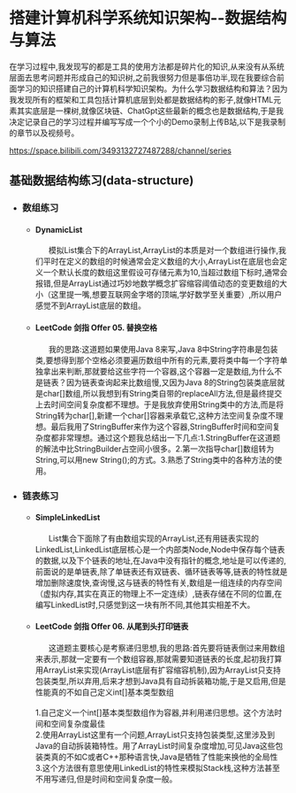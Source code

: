 # 搭建计算机科学系统知识架构--数据结构与算法

在学习过程中,我发现写的都是工具的使用方法都是碎片化的知识,从来没有从系统层面去思考问题并形成自己的知识树,之前我很努力但是事倍功半,现在我要综合前面学习的知识搭建自己的计算机科学知识架构。为什么学习数据结构和算法？因为我发现所有的框架和工具包括计算机底层到处都是数据结构的影子,就像HTML元素其实底层是一棵树,就像区块链、ChatGpt这些最新的概念也是数据结构,于是我决定记录自己的学习过程并编写写成一个个小的Demo录制上传B站,以下是我录制的章节以及视频号。<br>

https://space.bilibili.com/3493132727487288/channel/series

<body>
    <div>
        <h2>基础数据结构练习(data-structure)</h2>
        <div>
            <ul>
                <li>
                    <h3>数组练习</h3>
                    <ul>
                        <li>
                            <div>
                                <div>
                                    <h4>DynamicList</h4>
                                </div>
                                &nbsp;&nbsp;&nbsp;&nbsp;&nbsp;&nbsp;模拟List集合下的ArrayList,ArrayList的本质是对一个数组进行操作,我们平时在定义的数组的时候通常会定义数组的大小,ArrayList在底层也会定义一个默认长度的数组这里假设可存储元素为10,当超过数组下标时,通常会报错,但是ArrayList通过巧妙地数学概念扩容缩容阈值动态的变更数组的大小（这里提一嘴,想要互联网金字塔的顶端,学好数学至关重要）,所以用户感觉不到ArrayList底层的数组。
                            </div>
                        </li>
                        <li>
                            <div>
                                <div>
                                    <h4>LeetCode 剑指 Offer 05. 替换空格</h4>
                                </div>
                                &nbsp;&nbsp;&nbsp;&nbsp;&nbsp;&nbsp;我的思路:这道题如果使用Java 8来写,Java
                                8中String字符串是包装类,要想得到那个空格必须要遍历数组中所有的元素,要将类中每一个字符单独拿出来判断,那就要给这些字符一个容器,这个容器一定是数组,为什么不是链表？因为链表查询起来比数组慢,又因为Java
                                8的String包装类底层就是char[]数组,所以我想到有String类自带的replaceAll方法,但是最终提交上去时间空间复杂度都不理想。于是我放弃使用String类中的方法,而是将String转为char[],新建一个char[]容器来承载它,这种方法空间复杂度不理想。最后我用了StringBuffer来作为这个容器,StringBuffer时间和空间复杂度都非常理想。通过这个题我总结出一下几点:1.StringBuffer在这道题的解法中比StringBuilder占空间小很多。2.第一次指导char[]数组转为String,可以用new
                                String();的方式。3.熟悉了String类中的各种方法的使用。
                            </div>
                        </li>
                    </ul>
                </li>
                <li>
                    <h3>链表练习</h3>
                    <ul>
                        <li>
                            <div>
                                <div>
                                    <h4>SimpleLinkedList</h4>
                                </div>
                                &nbsp;&nbsp;&nbsp;&nbsp;&nbsp;&nbsp;List集合下面除了有由数组实现的ArrayList,还有用链表实现的LinkedList,LinkedList底层核心是一个内部类Node,Node中保存每个链表的数据,以及下个链表的地址,在Java中没有指针的概念,地址是可以传递的,前面说的是单链表,除了单链表还有双链表、循环链表等等,链表的特性就是增加删除速度快,查询慢,这与链表的特性有关,数组是一组连续的内存空间（虚拟内存,其实在真正的物理上不一定连续）,链表存储在不同的位置,在编写LinkedList时,只感觉到这一块有所不同,其他其实相差不大。
                            </div>
                        </li>
                        <li>
                            <div>
                                <div>
                                    <h4>LeetCode 剑指 Offer 06. 从尾到头打印链表</h4>
                                </div>
                                &nbsp;&nbsp;&nbsp;&nbsp;&nbsp;&nbsp;这道题主要核心是考察递归思想,我的思路:首先要将链表倒过来用数组来表示,那就一定要有一个数组容器,那就需要知道链表的长度,起初我打算用ArrayList来实现(ArrayList底层有扩容缩容机制),因为ArrayList只支持包装类型,所以弃用,后来才想到Java具有自动拆装箱功能,于是又启用,但是性能真的不如自己定义int[]基本类型数组</br></br>
                                1.自己定义一个int[]基本类型数组作为容器,并利用递归思想。这个方法时间和空间复杂度最佳</br>
                                2.使用ArrayList这里有一个问题,ArrayList只支持包装类型,这里涉及到Java的自动拆装箱特性。用了ArrayList时间复杂度增加,可见Java这些包装类真的不如C或者C++那种语言快,Java是牺牲了性能来换他的全局性</br>
                                3.这个方法很有意思使用LinkedList的特性来模拟Stack栈,这种方法甚至不用写递归,但是时间和空间复杂度一般。
                            </div>
                        </li>
                    </ul>
        </div>
        </li>
        </ul>
        </li>
        </ul>
    </div>
    </div>
</body>